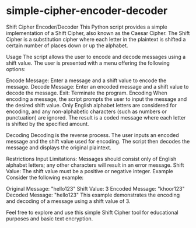 # simple-cipher-encoder-decoder
Shift Cipher Encoder/Decoder
This Python script provides a simple implementation of a Shift Cipher, also known as the Caesar Cipher. The Shift Cipher is a substitution cipher where each letter in the plaintext is shifted a certain number of places down or up the alphabet.

Usage
The script allows the user to encode and decode messages using a shift value. The user is presented with a menu offering the following options:

Encode Message: Enter a message and a shift value to encode the message.
Decode Message: Enter an encoded message and a shift value to decode the message.
Exit: Terminate the program.
Encoding
When encoding a message, the script prompts the user to input the message and the desired shift value. Only English alphabet letters are considered for encoding, and any non-alphabetic characters (such as numbers or punctuation) are ignored. The result is a coded message where each letter is shifted by the specified amount.

Decoding
Decoding is the reverse process. The user inputs an encoded message and the shift value used for encoding. The script then decodes the message and displays the original plaintext.

Restrictions
Input Limitations: Messages should consist only of English alphabet letters; any other characters will result in an error message.
Shift Value: The shift value must be a positive or negative integer.
Example
Consider the following example:

Original Message: "hello123"
Shift Value: 3
Encoded Message: "khoor123"
Decoded Message: "hello123"
This example demonstrates the encoding and decoding of a message using a shift value of 3.

Feel free to explore and use this simple Shift Cipher tool for educational purposes and basic text encryption.
